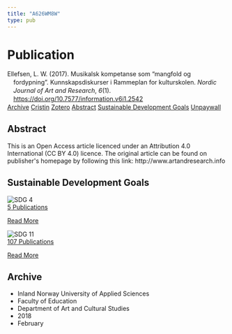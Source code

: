```yaml
---
title: "A626WM8W"
type: pub
---
```

<h1>Publication</h1>
<article id="csl-bib-container-A626WM8W" class="csl-bib-container">
  <div class="csl-bib-body" style="line-height: 1.35; padding-left: 1em; text-indent:-1em;">
  <div class="csl-entry">Ellefsen, L. W. (2017). Musikalsk kompetanse som &#x201C;mangfold og fordypning&#x201D;. Kunnskapsdiskurser i Rammeplan for kulturskolen. <i>Nordic Journal of Art and Research</i>, <i>6</i>(1). <a href="https://doi.org/10.7577/information.v6i1.2542">https://doi.org/10.7577/information.v6i1.2542</a></div>
</div>
  <div class="csl-bib-buttons">
    <a href="#taxonomy-article-A626WM8W" class="csl-bib-button">Archive</a>
    <a href="https://app.cristin.no/results/show.jsf?id=1563543" alt="Cristin URL" class="csl-bib-button">Cristin</a>
    <a href="http://zotero.org/groups/5402882/items/A626WM8W" alt="Zotero URL" class="csl-bib-button">Zotero</a>
    <a href="#abstract-article-A626WM8W" class="csl-bib-button">Abstract</a>
    <a href="#sdg-article-A626WM8W" class="csl-bib-button">Sustainable Development Goals</a>
    <a href="https://journals.hioa.no/index.php/information/article/download/2542/2464" class="csl-bib-button">Unpaywall</a>
  </div>
  <div id="csl-bib-meta-container-A626WM8W"></div>
</article>
<div id="csl-bib-meta-A626WM8W" class="csl-bib-meta">
  <article id="abstract-article-A626WM8W" class="abstract-article">
    <h1>Abstract</h1>
    This is an Open Access article licenced under an Attribution 4.0 International (CC BY 4.0) licence. The original article can be found on publisher's homepage by following this link: http://www.artandresearch.info
  </article>
  <article id="sdg-article-A626WM8W" class="sdg-article">
    <h1>Sustainable Development Goals</h1>
    <div class="sdg-container"><div id="sdg4" class="sdg"> <img src="{{< params subfolder >}}images/sdg/sdg04_en.png" class="image" alt="SDG 4"> <div class="sdg-overlay"> <a href="{{< params subfolder >}}en/archive/?sdg=4#archive" class="sdg-publication-count"><span>5</span> Publications</a> <p><a href="https://sdgs.un.org/goals/goal4" class="sdg-read-more">Read More</a></p> </div> </div> <div id="sdg11" class="sdg"> <img src="{{< params subfolder >}}images/sdg/sdg11_en.png" class="image" alt="SDG 11"> <div class="sdg-overlay"> <a href="{{< params subfolder >}}en/archive/?sdg=11#archive" class="sdg-publication-count"><span>107</span> Publications</a> <p><a href="https://sdgs.un.org/goals/goal11" class="sdg-read-more">Read More</a></p> </div> </div></div>
  </article>
  <article id="taxonomy-article-A626WM8W" class="taxonomy-article">
    <h1>Archive</h1>
    <ul>
      <li>Inland Norway University of Applied Sciences</li>
      <li>Faculty of Education</li>
      <li>Department of Art and Cultural Studies</li>
      <li>2018</li>
      <li>February</li>
    </ul>
  </article>
</div>
